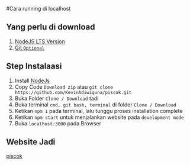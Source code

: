 #Cara running di localhost

## Yang perlu di download
1. [NodeJS LTS Version](https://nodejs.org/en/) 
2. [Git `Optional`](https://git-scm.com/downloads) 

## Step Instalaasi
1. Install [NodeJs](https://nodejs.org/en/) 
2. Copy Code `Download zip` atau `git clone https://github.com/KevinAdiwiguna/piscok.git` 
3. Buka Folder `Clone / Download` tadi 
4. Buka terminal `cmd, git bash, terminal` di folder `Clone / Download` 
5. Ketikan `npm i` pada terminal, lalu tunggu proses installation complete
6. Ketikan `npm start` untuk menjalankan website pada `development mode` 
7. Buka `localhost:3000` pada Browser 

## Website Jadi
[piscok](https://piscok.netlify.app/)

